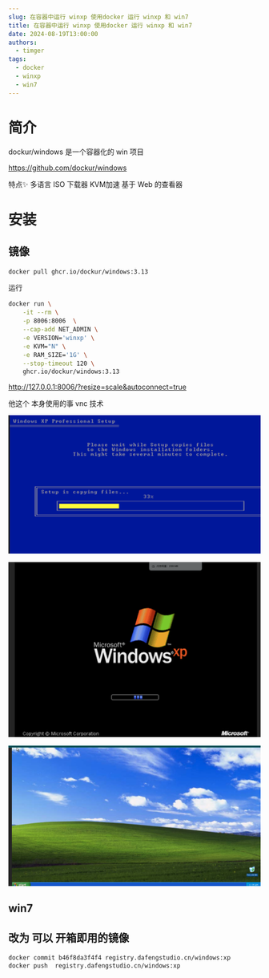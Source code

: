 ```yaml
---
slug: 在容器中运行 winxp 使用docker 运行 winxp 和 win7
title: 在容器中运行 winxp 使用docker 运行 winxp 和 win7
date: 2024-08-19T13:00:00
authors:
  - timger
tags:
  - docker
  - winxp
  - win7
---
```

# 简介

dockur/windows 是一个容器化的 win 项目

https://github.com/dockur/windows

特点✨
多语言
ISO 下载器
KVM加速
基于 Web 的查看器

# 安装

## 镜像

```bash
docker pull ghcr.io/dockur/windows:3.13

```

运行
```bash
docker run \
	-it --rm \
	-p 8006:8006  \
	--cap-add NET_ADMIN \
	-e VERSION='winxp' \
	-e KVM="N" \
	-e RAM_SIZE='1G' \
	--stop-timeout 120 \
	ghcr.io/dockur/windows:3.13
```

http://127.0.0.1:8006/?resize=scale&autoconnect=true

他这个 本身使用的事 vnc 技术

![](attachments/Pasted%20image%2020240819164425.png)

![](attachments/Pasted%20image%2020240819170345.png)

![](attachments/Pasted%20image%2020240819193841.png)

## win7


## 改为 可以 开箱即用的镜像

```
docker commit b46f8da3f4f4 registry.dafengstudio.cn/windows:xp
docker push  registry.dafengstudio.cn/windows:xp
```